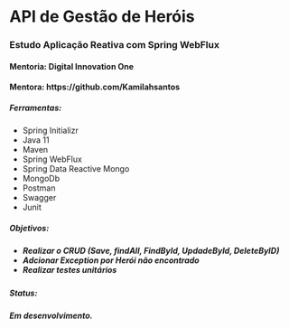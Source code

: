 # API de Gestão de Heróis
<h3>Estudo  Aplicação Reativa com Spring WebFlux</h3>

<h4>Mentoria: Digital Innovation One</h4>
<h4>Mentora: https://github.com/Kamilahsantos</h4>

<h5>Ferramentas:</h5>
<ul>
  <li>Spring Initializr</li>
  <li>Java 11</li>
  <li>Maven</li>
  <li>Spring WebFlux</li>
  <li>Spring Data Reactive Mongo</li>
  <li>MongoDb</li>
  <li>Postman</li>
  <li>Swagger</li>
  <li>Junit</li>
</ul>

<h5>Objetivos:<h5>
  <ul>
    <li>Realizar o CRUD (Save, findAll, FindById, UpdadeById, DeleteByID)</li>
    <li>Adcionar Exception por Herói não encontrado</li>
    <li>Realizar testes unitários</li>
  </ul>

<h5>Status:<h5>
Em desenvolvimento.



